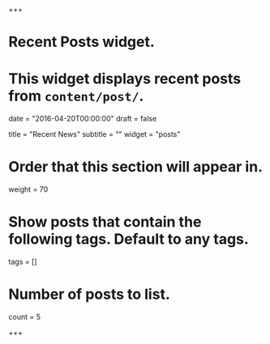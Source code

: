 +++
# Recent Posts widget.
# This widget displays recent posts from `content/post/`.

date = "2016-04-20T00:00:00"
draft = false

title = "Recent News"
subtitle = ""
widget = "posts"

# Order that this section will appear in.
weight = 70

# Show posts that contain the following tags. Default to any tags.
tags = []

# Number of posts to list.
count = 5

+++

